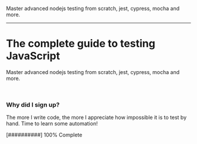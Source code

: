 Master advanced nodejs testing from scratch, jest, cypress, mocha and more.

---

# The complete guide to testing JavaScript

Master advanced nodejs testing from scratch, jest, cypress, mocha and more.

<br>

### Why did I sign up?

The more I write code, the more I appreciate how impossible it is to test by hand. Time to learn some automation!

[##########] 100% Complete
